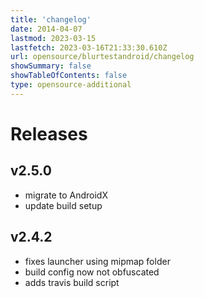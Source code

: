 ```yaml
---
title: 'changelog'
date: 2014-04-07
lastmod: 2023-03-15
lastfetch: 2023-03-16T21:33:30.610Z
url: opensource/blurtestandroid/changelog
showSummary: false
showTableOfContents: false
type: opensource-additional
---
```

# Releases

## v2.5.0

* migrate to AndroidX
* update build setup

## v2.4.2

* fixes launcher using mipmap folder
* build config now not obfuscated
* adds travis build script
